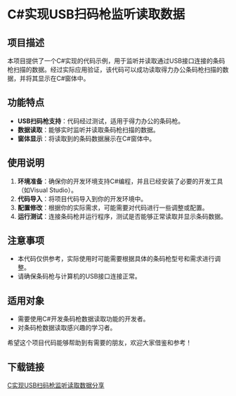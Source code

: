 # C#实现USB扫码枪监听读取数据

## 项目描述

本项目提供了一个C#实现的代码示例，用于监听并读取通过USB接口连接的条码枪扫描的数据。经过实际应用验证，该代码可以成功读取得力办公条码枪扫描的数据，并将其显示在C#窗体中。

## 功能特点

- **USB扫码枪支持**：代码经过测试，适用于得力办公的条码枪。
- **数据读取**：能够实时监听并读取条码枪扫描的数据。
- **窗体显示**：将读取到的条码数据展示在C#窗体中。

## 使用说明

1. **环境准备**：确保你的开发环境支持C#编程，并且已经安装了必要的开发工具（如Visual Studio）。
2. **代码导入**：将项目代码导入到你的开发环境中。
3. **配置修改**：根据你的实际需求，可能需要对代码进行一些调整或配置。
4. **运行测试**：连接条码枪并运行程序，测试是否能够正常读取并显示条码数据。

## 注意事项

- 本代码仅供参考，实际使用时可能需要根据具体的条码枪型号和需求进行调整。
- 请确保条码枪与计算机的USB接口连接正常。

## 适用对象

- 需要使用C#开发条码枪数据读取功能的开发者。
- 对条码枪数据读取感兴趣的学习者。

希望这个项目代码能够帮助到有需要的朋友，欢迎大家借鉴和参考！

## 下载链接

[C实现USB扫码枪监听读取数据分享](https://pan.quark.cn/s/87566d8f8aa6)